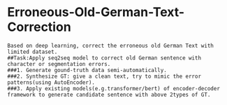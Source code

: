 # Erroneous-Old-German-Text-Correction
    Based on deep learning, correct the erroneous old German Text with limited dataset.
    ##Task:Apply seq2seq model to correct old German sentence with character or segmentation errors.
    ###1. Generate gound-truth data semi-automatically.
    ###2. Synthesize GT: give a clean text, try to mimic the error patterns(using AutoEncoder).
    ###3. Apply existing models(e.g.transformer/bert) of encoder-decoder framework to generate candidate sentence with above 2types of GT.
